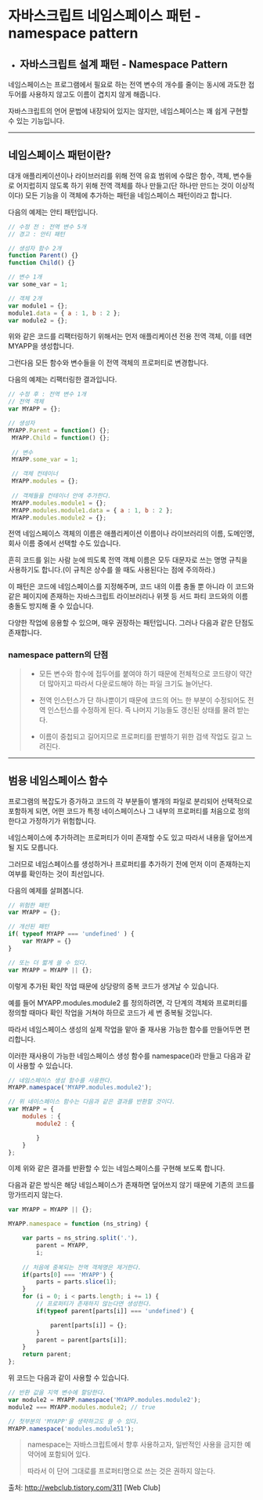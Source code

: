자바스크립트 네임스페이스 패턴 - namespace pattern
===

* ## 자바스크립트 설계 패턴 - Namespace Pattern

네임스페이스는 프로그램에서 필요로 하는 전역 변수의 개수를 줄이는 동시에 과도한 접두어를 사용하지 않고도 이름이 겹치지 않게 해줍니다.

자바스크립트의 언어 문법에 내장되어 있지는 않지만, 네임스페이스는 꽤 쉽게 구현할 수 있는 기능입니다.

---

네임스페이스 패턴이란?
---
대개 애플리케이션이나 라이브러리를 위해  전역 유효 범위에 수많은 함수, 객체, 변수들로 어지럽히지 않도록 하기 위해 전역 객체를 하나 만들고(단 하나만 만드는 것이 이상적이다) 모든 기능을 이 객체에 추가하는 패턴을 네임스페이스 패턴이라고 합니다.

다음의 예제는 안티 패턴입니다.

```javascript
// 수정 전 : 전역 변수 5개 
// 경고 : 안티 패턴 

// 생성자 함수 2개 
function Parent() {} 
function Child() {} 

// 변수 1개 
var some_var = 1; 

// 객체 2개 
var module1 = {};
module1.data = { a : 1, b : 2 }; 
var module2 = {};

```

위와 같은 코드를 리팩터링하기 위해서는 먼저 애플리케이션 전용 전역 객체, 이를 테면   MYAPP을 생성합니다.

그런다음 모든 함수와 변수들을 이 전역 객체의 프로퍼티로 변경합니다.

다음의 예제는 리팩터링한 결과입니다.

```javascript
// 수정 후 : 전역 변수 1개 
// 전역 객체 
var MYAPP = {}; 

// 생성자 
MYAPP.Parent = function() {};
 MYAPP.Child = function() {}; 
 
 // 변수 
 MYAPP.some_var = 1; 

 //	객체 컨테이너 
 MYAPP.modules = {}; 
 
 // 객체들을 컨테이너 안에 추가한다. 
 MYAPP.modules.module1 = {}; 
 MYAPP.modules.module1.data = { a : 1, b : 2 }; 
 MYAPP.modules.module2 = {};
```

전역 네임스페이스 객체의 이름은 애플리케이션 이름이나 라이브러리의 이름, 도메인명, 회사 이름 중에서 선택할 수도 있습니다.

흔히 코드를 읽는 사람 눈에 띄도록 전역 객체 이름은 모두 대문자로 쓰는 명명 규칙을 사용하기도 합니다.(이 규칙은 상수를 쓸 때도 사용된다는 점에 주의하라.)

이 패턴은 코드에 네임스페이스를 지정해주며, 코드 내의 이름 충돌 뿐 아니라 이 코드와 같은 페이지에 존재하는 자바스크립트 라이브러리나 위젯 등 서드 파티 코드와의 이름 충돌도 방지해 줄 수 있습니다.

다양한 작업에 응용할 수 있으며, 매우 권장하는 패턴입니다. 그러나 다음과 같은 단점도 존재합니다.

### namespace pattern의 단점
 
> - 모든 변수와 함수에 접두어를 붙여야 하기 때문에 전체적으로 코드량이 약간  더 많아지고 따라서 다운로드해야 하는 파일 크기도 늘어난다.
> 
> - 전역 인스턴스가 단 하나뿐이기 때문에 코드의 어느 한 부분이 수정되어도 전역 인스턴스를 수정하게 된다. 즉 나머지 기능들도 갱신된 상태를 물려 받는다. 
> 
> - 이름이 중첩되고 길어지므로 프로퍼티를 판별하기 위한 검색 작업도 길고 느려진다. 

---
범용 네임스페이스 함수
---
프로그램의 복잡도가 증가하고 코드의 각 부분들이 별개의 파일로 분리되어 선택적으로 포함하게 되면, 어떤 코드가 특정 네이스페이스나 그 내부의 프로퍼티를 처음으로 정의한다고 가정하기가 위험합니다.

네임스페이스에 추가하려는 프로퍼티가 이미 존재할 수도 있고 따라서 내용을 덮어쓰게 될 지도 모릅니다.

그러므로 네임스페이스를 생성하거나 프로퍼티를 추가하기 전에 먼저 이미 존재하는지 여부를 확인하는 것이 최선입니다.

다음의 예제를 살펴봅니다.

```javascript
// 위험한 패턴
var MYAPP = {};

// 개선된 패턴
if( typeof MYAPP === 'undefined' ) {
    var MYAPP = {}
}

// 또는 더 짧게 쓸 수 있다.
var MYAPP = MYAPP || {};
```

이렇게 추가된 확인 작업 때문에 상당량의 중복 코드가 생겨날 수 있습니다.

예를 들어 MYAPP.modules.module2 를 정의하려면, 각 단계의 객체와 프로퍼티를 정의할 때마다 확인 작업을 거쳐야 하므로 코드가 세 번 중복될 것입니다.

따라서 네임스페이스 생성의 실제 작업을 맡아 줄 재사용 가능한 함수를 만들어두면 편리합니다.

이러한 재사용이 가능한 네임스페이스 생성 함수를 namespace()라 만들고 다음과 같이 사용할 수 있습니다.

```javascript
// 네임스페이스 생성 함수를 사용한다. 
MYAPP.namespace('MYAPP.modules.module2'); 

// 위 네이스페이스 함수는 다음과 같은 결과를 반환할 것이다. 
var MYAPP = { 
    modules : { 
        module2 : {

        } 
    } 
};

```
이제 위와 같은 결과를 반환할 수 있는 네임스페이스를 구현해 보도록 합니다.

다음과 같은 방식은 해당 네임스페이스가 존재하면 덮어쓰지 않기 때문에 기존의 코드를 망가뜨리지 않는다.

```javascript
var MYAPP = MYAPP || {}; 

MYAPP.namespace = function (ns_string) { 

    var parts = ns_string.split('.'), 
        parent = MYAPP,
        i; 
    
    // 처음에 중복되는 전역 객체명은 제거한다. 
    if(parts[0] === 'MYAPP') { 
        parts = parts.slice(1);
    }    
    for (i = 0; i < parts.length; i += 1) { 
        // 프로퍼티가 존재하지 않는다면 생성한다. 
        if(typeof parent[parts[i]] === 'undefined') { 

            parent[parts[i]] = {}; 
        } 
        parent = parent[parts[i]]; 
    } 
    return parent; 
};
```

위 코드는 다음과 같이 사용할 수 있습니다.

```javascript
// 반환 값을 지역 변수에 할당한다. 
var module2 = MYAPP.namespace('MYAPP.modules.module2'); 
module2 === MYAPP.modules.module2; // true

// 첫부분의 'MYAPP'을 생략하고도 쓸 수 있다.
MYAPP.namespace('modules.module51');
```

> namespace는 자바스크립트에서 향후 사용하고자, 일반적인 사용을 금지한 예약어에 포함되어 있다.
> 
> 따라서 이 단어 그대로를 프로퍼티명으로 쓰는 것은 권하지 않는다.



출처: http://webclub.tistory.com/311 [Web Club]






